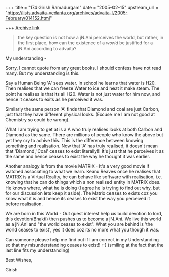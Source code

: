 +++
title = "174 Girish Ramadurgam"
date = "2005-02-15"
upstream_url = "https://lists.advaita-vedanta.org/archives/advaita-l/2005-February/014152.html"

+++
[Archive link](https://lists.advaita-vedanta.org/archives/advaita-l/2005-February/014152.html)

> the key question is not how a jN.Ani perceives the
> world, but rather, in the first place, how can the
> existence of a *world* be justified for a jN.Ani
> according to advaita?

My understanding -

Sorry, I cannot quote from any great books. I should confess have not read
many. But my understanding is this.

Say a Human Being 'A' sees water. In school he learns that water is H20.
Then realises that we can freeze Water to ice and heat it make steam. 
The point he realises is that its all H20.
Water is not just water for him now, and hence it ceases to exits as he
perceived it was.

Similarly the same person 'A' finds that Diamond and coal are just Carbon,
just that they have different physical looks.
(Excuse me I am not good at Chemistry so could be wrong).

What I am trying to get at is a A who truly realises looks at both Carbon
and Diamond as the same. There are millions of people who know the above but
yet they cry to achive this. This is the difference between knowing
something and realisation.
Now that 'A' has truly realised, it doesn't mean that 'Diamond','Coal'
ceases to exist literally!!! It's just that he perceives it as the same and
hence ceases to exist the way he thought it was earlier.

Another analogy is from the movie MATRIX -
It's a very good movie if watched associating to what we learn. Keanu Reaves
once he realises that MATRIX is a Virtual Reality, he can behave like
software with realisation, i.e. knowing that he can do things which a non
realised entity in MATRIX does. He knows where, what he is doing (I agree he
is trying to find out why, but for our discussion lets keep it aside). The
Matrix ceases to exists coz you know what it is and hence its ceases to
exist the way you perceived it before realisation.

We are born in this World -
Out quest interest help us build devotion to lord, this devotion(Bhakti)
then pushes us to become a jN.Ani. We live this world as a jN.Ani and "the
world ceases to exist". 
What you are behind is 'the world ceases to exist', yes it does coz its no
more what you though it was.

Can someone please help me find out if I am correct in my Understanding so
that my misunderstanding ceases to exist!! :-) (smiling at the fact that the
last line fits my understanding)

Best Wishes,

Girish



